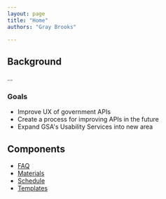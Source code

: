 ```yaml
---
layout: page
title: "Home"
authors: "Gray Brooks"

---
```


## Background

...

### Goals

* Improve UX of government APIs 
* Create a process for improving APIs in the future
* Expand GSA's Usability Services into new area

## Components

* [FAQ](http://graybrooks.com/API-Usability-Testing/faq/)
* [Materials](http://graybrooks.com/API-Usability-Testing/materials/)
* [Schedule](http://graybrooks.com/API-Usability-Testing/schedule/)
* [Templates](http://graybrooks.com/API-Usability-Testing/templates/)
